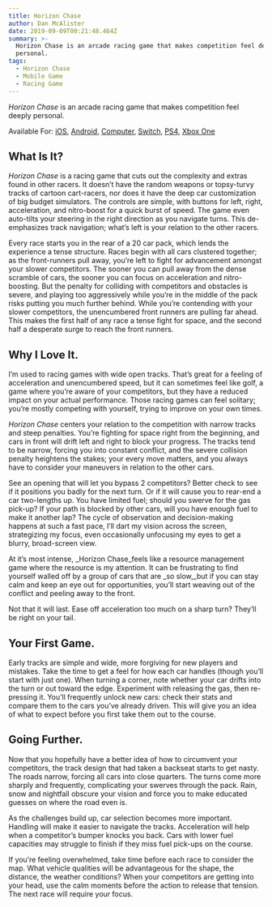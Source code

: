 ```yaml
---
title: Horizon Chase
author: Dan McAlister
date: 2019-09-09T00:21:48.464Z
summary: >-
  Horizon Chase is an arcade racing game that makes competition feel deeply
  personal. 
tags:
  - Horizon Chase
  - Mobile Game
  - Racing Game
---
```

_Horizon Chase_ is an arcade racing game that makes competition feel deeply personal. 

Available For: [iOS](https://apps.apple.com/us/app/horizon-chase-world-tour/id991018252), [Android](https://play.google.com/store/apps/details?id=com.aquiris.horizonchase&hl=en_US), [Computer](https://store.steampowered.com/app/389140/Horizon_Chase_Turbo/), [Switch](https://www.nintendo.com/games/detail/horizon-chase-turbo-switch/), [PS4](https://store.playstation.com/en-us/product/UP0040-CUSA11275_00-HORIZONTURBOGAME), [Xbox One](https://www.microsoft.com/en-us/p/horizon-chase-turbo/bv3fzp8hc2t5?activetab=pivot%3Aoverviewtab)

## What Is It?

_Horizon Chase_ is a racing game that cuts out the complexity and extras found in other racers. It doesn’t have the random weapons or topsy-turvy tracks of cartoon cart-racers, nor does it have the deep car customization of big budget simulators. The controls are simple, with buttons for left, right, acceleration, and nitro-boost for a quick burst of speed. The game even auto-tilts your steering in the right direction as you navigate turns. This de-emphasizes track navigation; what’s left is your relation to the other racers.

Every race starts you in the rear of a 20 car pack, which lends the experience a tense structure. Races begin with all cars clustered together; as the front-runners pull away, you’re left to fight for advancement amongst your slower competitors. The sooner you can pull away from the dense scramble of cars, the sooner you can focus on acceleration and nitro-boosting. But the penalty for colliding with competitors and obstacles is severe, and playing too aggressively while you’re in the middle of the pack risks putting you much further behind. While you’re contending with your slower competitors, the unencumbered front runners are pulling far ahead. This makes the first half of any race a tense fight for space, and the second half a desperate surge to reach the front runners.

## Why I Love It.

I’m used to racing games with wide open tracks. That’s great for a feeling of acceleration and unencumbered speed, but it can sometimes feel like golf, a game where you’re aware of your competitors, but they have a reduced impact on your actual performance. Those racing games can feel solitary; you’re mostly competing with yourself, trying to improve on your own times. 

_Horizon Chase_ centers your relation to the competition with narrow tracks and steep penalties. You’re fighting for space right from the beginning, and cars in front will drift left and right to block your progress. The tracks tend to be narrow, forcing you into constant conflict, and the severe collision penalty heightens the stakes; your every move matters, and you always have to consider your maneuvers in relation to the other cars. 

See an opening that will let you bypass 2 competitors? Better check to see if it positions you badly for the next turn. Or if it will cause you to rear-end a car two-lengths up. You have limited fuel; should you swerve for the gas pick-up? If your path is blocked by other cars, will you have enough fuel to make it another lap? The cycle of observation and decision-making happens at such a fast pace, I’ll dart my vision across the screen, strategizing my focus, even occasionally unfocusing my eyes to get a blurry, broad-screen view. 

At it’s most intense, _Horizon Chase_feels like a resource management game where the resource is my attention. It can be frustrating to find yourself walled off by a group of cars that are _so slow,_but if you can stay calm and keep an eye out for opportunities, you’ll start weaving out of the conflict and peeling away to the front. 

Not that it will last. Ease off acceleration too much on a sharp turn? They’ll be right on your tail.

## Your First Game.

Early tracks are simple and wide, more forgiving for new players and mistakes. Take the time to get a feel for how each car handles (though you’ll start with just one). When turning a corner, note whether your car drifts into the turn or out toward the edge. Experiment with releasing the gas, then re-pressing it. You’ll frequently unlock new cars: check their stats and compare them to the cars you’ve already driven. This will give you an idea of what to expect before you first take them out to the course.  

## Going Further.

Now that you hopefully have a better idea of how to circumvent your competitors, the track design that had taken a backseat starts to get nasty. The roads narrow, forcing all cars into close quarters. The turns come more sharply and frequently, complicating your swerves through the pack. Rain, snow and nightfall obscure your vision and force you to make educated guesses on where the road even is.

As the challenges build up, car selection becomes more important. Handling will make it easier to navigate the tracks. Acceleration will help when a competitor’s bumper knocks you back. Cars with lower fuel capacities may struggle to finish if they miss fuel pick-ups on the course. 

If you’re feeling overwhelmed, take time before each race to consider the map. What vehicle qualities will be advantageous for the shape, the distance, the weather conditions? When your competitors are getting into your head, use the calm moments before the action to release that tension. The next race will require your focus.
